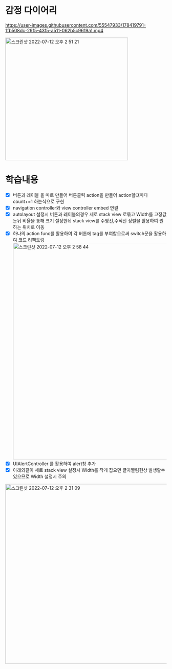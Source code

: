# 감정 다이어리 





https://user-images.githubusercontent.com/55547933/178419791-1fb508dc-29f5-43f5-a511-062b5c9619a1.mp4



<img width="383" alt="스크린샷 2022-07-12 오후 2 51 21" src="https://user-images.githubusercontent.com/55547933/178418334-17826877-1e2b-4500-970f-77b8a14316e3.png">




# 학습내용
- [x] 버튼과 레이블 을 따로 만들어 버튼클릭 action을 만들어 action할떄마다 count+=1 하는식으로 구현
- [x] navigation controller와 view controller embed 연결
- [x] autolayout 설정시 버튼과 레이블의경우 세로 stack view 로묶고 Width를 고정값둔뒤 비율을 통해 크기 설정한뒤 stack view를 수평선,수직선 정렬을 활용하여 원하는 위치로 이동<br>
- [x] 하나의 action func를 활용하여 각 버튼에 tag를 부여함으로써 switch문을 활용하여 코드 리팩토링
<img width="676" alt="스크린샷 2022-07-12 오후 2 58 44" src="https://user-images.githubusercontent.com/55547933/178419524-51e68e4f-e9da-414d-9aa0-cbba936351c6.png"><br>
- [x] UIAlertController 를 활용하여 alert창 추가 
- [x] 아래와같이 세로 stack view 설정시  Width를 작게 잡으면 글자짤림현상 발생할수있으므로 Width 설정시 주의
<img width="562" alt="스크린샷 2022-07-12 오후 2 31 09" src="https://user-images.githubusercontent.com/55547933/178418738-a297f706-7301-4739-9bf0-acb17f01d299.png">


